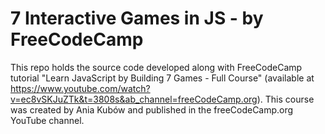 # 7 Interactive Games in JS - by FreeCodeCamp

This repo holds the source code developed along with FreeCodeCamp tutorial "Learn JavaScript by Building 7 Games - Full Course" (available at https://www.youtube.com/watch?v=ec8vSKJuZTk&t=3808s&ab_channel=freeCodeCamp.org).
This course was created by Ania Kubów and published in the freeCodeCamp.org YouTube channel.
